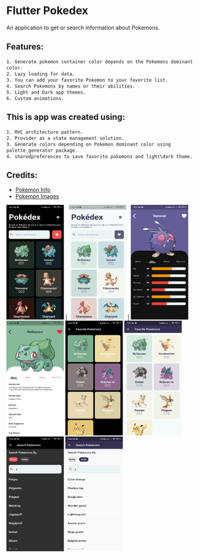 # Flutter Pokedex
An application to get or search information about Pokemons.

## Features:
```
1. Generate pokemon container color depends on the Pokemons dominant color.
2. Lazy loading for data.
3. You can add your favorite Pokemon to your favorite list.
4. Search Pokemons by names or their abilities.
5. Light and Dark app themes.
6. Custom animations.
```

## This is app was created using:
```
1. MVC architecture pattern.
2. Provider as a state management solution.
3. Generate colors depending on Pokemon dominant color using palette_generator package.
4. sharedpreferences to save favorite pokemons and light\dark theme.
```

## Credits:
- [Pokemon Info](https://pokeapi.co/)
- [Pokemon Images](https://www.pokemon.com/us/pokedex)


<img src="https://github.com/ahmed-moharam-94/flutter_pokedex/blob/master/media/screen_shot_1.jpg" width="150" height="300"> | <img src="https://github.com/ahmed-moharam-94/flutter_pokedex/blob/master/media/screen_shot_2.jpg" width="150" height="300"> |
<img src="https://github.com/ahmed-moharam-94/flutter_pokedex/blob/master/media/screen_shot_3.jpg" width="150" height="300">
<img src="https://github.com/ahmed-moharam-94/flutter_pokedex/blob/master/media/screen_shot_4.jpg" width="150" height="300">
<img src="https://github.com/ahmed-moharam-94/flutter_pokedex/blob/master/media/screen_shot_5.jpg" width="150" height="300">
<img src="https://github.com/ahmed-moharam-94/flutter_pokedex/blob/master/media/screen_shot_6.jpg" width="150" height="300">
<img src="https://github.com/ahmed-moharam-94/flutter_pokedex/blob/master/media/screen_shot_7.jpg" width="150" height="300">
<img src="https://github.com/ahmed-moharam-94/flutter_pokedex/blob/master/media/screen_shot_8.jpg" width="150" height="300">



